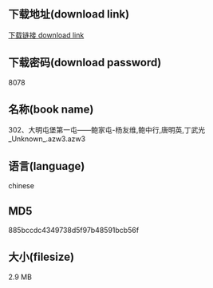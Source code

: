 ## 下载地址(download link)
[下载链接 download link](https://voluble-croquembouche-d321dc.netlify.app/?s=302%E3%80%81%E5%A4%A7%E6%98%8E%E5%B1%AF%E5%A0%A1%E7%AC%AC%E4%B8%80%E5%B1%AF%E2%80%94%E2%80%94%E9%B2%8D%E5%AE%B6%E5%B1%AF-%E6%9D%A8%E5%8F%8B%E7%BB%B4%2C%E9%B2%8D%E4%B8%AD%E8%A1%8C%2C%E5%94%90%E6%98%8E%E8%8B%B1%2C%E4%B8%81%E6%AD%A6%E5%85%89_Unknown_.azw3)

## 下载密码(download password)
8078

## 名称(book name)
302、大明屯堡第一屯——鲍家屯-杨友维,鲍中行,唐明英,丁武光_Unknown_.azw3.azw3

## 语言(language)
chinese

## MD5
885bccdc4349738d5f97b48591bcb56f

## 大小(filesize)
2.9 MB
